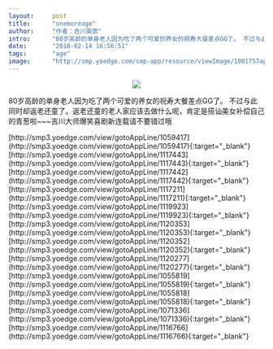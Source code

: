 ```yaml
---
layout:     post
title:      "onemoreage"
author:     "作者：吉川英朗"
intro:      "80岁高龄的单身老人因为吃了两个可爱的养女的祝寿大餐差点GG了。 不过与此同时却返老还童了。返老还童的老人家应该去做什么呢，肯定是搭讪美女补偿自己的青葱啦~~~吉川大师爆笑喜剧新连载请不要错过哦"
date:       "2018-02-14 16:56:51"
tags:       "age"
image:      "http://smp.yoedge.com/smp-app/resource/viewImage/1001757appline.png"
---
```

<div style="text-align: center">
<p><img src="http://smp.yoedge.com/smp-app/resource/viewImage/1001757appline.png"/></p>
</div>
<p class="post-meta">
<span>80岁高龄的单身老人因为吃了两个可爱的养女的祝寿大餐差点GG了。 不过与此同时却返老还童了。返老还童的老人家应该去做什么呢，肯定是搭讪美女补偿自己的青葱啦~~~吉川大师爆笑喜剧新连载请不要错过哦</span>
</p>
[http://smp3.yoedge.com/view/gotoAppLine/1059417](http://smp3.yoedge.com/view/gotoAppLine/1059417){:target="_blank"}
[http://smp3.yoedge.com/view/gotoAppLine/1117443](http://smp3.yoedge.com/view/gotoAppLine/1117443){:target="_blank"}
[http://smp3.yoedge.com/view/gotoAppLine/1117442](http://smp3.yoedge.com/view/gotoAppLine/1117442){:target="_blank"}
[http://smp3.yoedge.com/view/gotoAppLine/1117211](http://smp3.yoedge.com/view/gotoAppLine/1117211){:target="_blank"}
[http://smp3.yoedge.com/view/gotoAppLine/1119923](http://smp3.yoedge.com/view/gotoAppLine/1119923){:target="_blank"}
[http://smp3.yoedge.com/view/gotoAppLine/1120353](http://smp3.yoedge.com/view/gotoAppLine/1120353){:target="_blank"}
[http://smp3.yoedge.com/view/gotoAppLine/1120352](http://smp3.yoedge.com/view/gotoAppLine/1120352){:target="_blank"}
[http://smp3.yoedge.com/view/gotoAppLine/1120277](http://smp3.yoedge.com/view/gotoAppLine/1120277){:target="_blank"}
[http://smp3.yoedge.com/view/gotoAppLine/1055819](http://smp3.yoedge.com/view/gotoAppLine/1055819){:target="_blank"}
[http://smp3.yoedge.com/view/gotoAppLine/1055818](http://smp3.yoedge.com/view/gotoAppLine/1055818){:target="_blank"}
[http://smp3.yoedge.com/view/gotoAppLine/1071336](http://smp3.yoedge.com/view/gotoAppLine/1071336){:target="_blank"}
[http://smp3.yoedge.com/view/gotoAppLine/1116766](http://smp3.yoedge.com/view/gotoAppLine/1116766){:target="_blank"}


